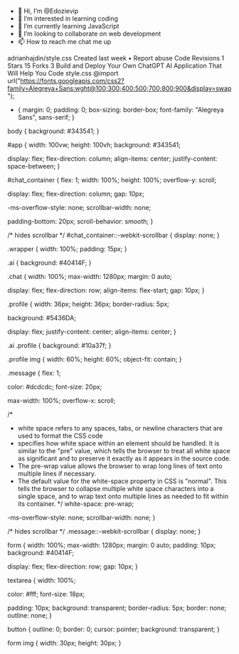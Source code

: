 - 👋 Hi, I’m @Edozievip
- 👀 I’m interested in learning coding
- 🌱 I’m currently learning JavaScript
- 💞️ I’m looking to collaborate on web development
- 📫 How to reach me chat me up



adrianhajdin/style.css
Created last week • Report abuse
Code
Revisions
1
Stars
15
Forks
3
Build and Deploy Your Own ChatGPT AI Application That Will Help You Code
style.css
@import url("https://fonts.googleapis.com/css2?family=Alegreya+Sans:wght@100;300;400;500;700;800;900&display=swap");

* {
  margin: 0;
  padding: 0;
  box-sizing: border-box;
  font-family: "Alegreya Sans", sans-serif;
}

body {
  background: #343541;
}

#app {
  width: 100vw;
  height: 100vh;
  background: #343541;

  display: flex;
  flex-direction: column;
  align-items: center;
  justify-content: space-between;
}

#chat_container {
  flex: 1;
  width: 100%;
  height: 100%;
  overflow-y: scroll;

  display: flex;
  flex-direction: column;
  gap: 10px;

  -ms-overflow-style: none;
  scrollbar-width: none;

  padding-bottom: 20px;
  scroll-behavior: smooth;
}

/* hides scrollbar */
#chat_container::-webkit-scrollbar {
  display: none;
}

.wrapper {
  width: 100%;
  padding: 15px;
}

.ai {
  background: #40414F;
}

.chat {
  width: 100%;
  max-width: 1280px;
  margin: 0 auto;

  display: flex;
  flex-direction: row;
  align-items: flex-start;
  gap: 10px;
}

.profile {
  width: 36px;
  height: 36px;
  border-radius: 5px;

  background: #5436DA;

  display: flex;
  justify-content: center;
  align-items: center;
}

.ai .profile {
  background: #10a37f;
}

.profile img {
  width: 60%;
  height: 60%;
  object-fit: contain;
}

.message {
  flex: 1;

  color: #dcdcdc;
  font-size: 20px;

  max-width: 100%;
  overflow-x: scroll;

  /*
   * white space refers to any spaces, tabs, or newline characters that are used to format the CSS code
   * specifies how white space within an element should be handled. It is similar to the "pre" value, which tells the browser to treat all white space as significant and to preserve it exactly as it appears in the source code.
   * The pre-wrap value allows the browser to wrap long lines of text onto multiple lines if necessary.
   * The default value for the white-space property in CSS is "normal". This tells the browser to collapse multiple white space characters into a single space, and to wrap text onto multiple lines as needed to fit within its container.
  */
  white-space: pre-wrap; 

  -ms-overflow-style: none;
  scrollbar-width: none;
}

/* hides scrollbar */
.message::-webkit-scrollbar {
  display: none;
}

form {
  width: 100%;
  max-width: 1280px;
  margin: 0 auto;
  padding: 10px;
  background: #40414F;

  display: flex;
  flex-direction: row;
  gap: 10px;
}

textarea {
  width: 100%;

  color: #fff;
  font-size: 18px;

  padding: 10px;
  background: transparent;
  border-radius: 5px;
  border: none;
  outline: none;
}

button {
  outline: 0;
  border: 0;
  cursor: pointer;
  background: transparent;
}

form img {
  width: 30px;
  height: 30px;
}

<!---
Edozievip/readme is a ✨ special ✨ repository because its `README.md` (this file) appears on your GitHub profile.
You can click the Preview link to take a look at your changes.
--->
